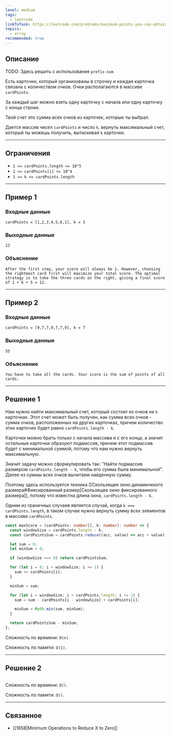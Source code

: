 ```yaml
---
level: medium
tags:
  - leetcode
linkToTask: https://leetcode.com/problems/maximum-points-you-can-obtain-from-cards/description/
topics:
  - array
recommended: true
---
```

## Описание

TODO: Здесь решить с использование `prefix-sum`

Есть карточки, который организованы в строчку и каждая карточка связана с количеством очков. Очки располагаются в массиве `cardPoints`.

За каждый шаг можно взять одну карточку с начала или одну карточку с конца строки.

Твой счет это сумма всех очков из карточек, которые ты выбрал.

Дается массив чисел `cardPoints` и число `k`, вернуть максимальный счет, который ты можешь получить, вытаскивая `k` карточек.

---
## Ограничения

- `1 <= cardPoints.length <= 10^5`
- `1 <= cardPoints[i] <= 10^4`
- `1 <= k <= cardPoints.length`

---
## Пример 1

### Входные данные

```
cardPoints = [1,2,3,4,5,6,1], k = 3
```
### Выходные данные

```
12
```
### Объяснение

```
After the first step, your score will always be 1. However, choosing the rightmost card first will maximize your total score. The optimal strategy is to take the three cards on the right, giving a final score of 1 + 6 + 5 = 12.
```

---
## Пример 2

### Входные данные

```
cardPoints = [9,7,7,9,7,7,9], k = 7
```
### Выходные данные

```
55
```
### Объяснение

```
You have to take all the cards. Your score is the sum of points of all cards.
```

---
## Решение 1

Нам нужно найти максимальный счет, который состоит из очков на `k` карточках. Этот счет может быть получен, как сумма всех очков - сумма очков, расположенных на других карточках, причем количество этих карточек будет равно `cardPoints.length - k`. 

Карточки можно брать только с начала массива и с его конца, а значит остальные карточки образуют подмассив, причем этот подмассив будет с минимальной суммой, потому что нам нужно вернуть максимальную.

Значит задачу можно сформулировать так: "Найти подмассив размером `cardPoints.length - k`, чтобы его сумма была минимальной". Далее из суммы всех очков вычитаем найденную сумму.

Поэтому здесь используется техника [[Скользящее окно динамичекого размера#Фиксированный размер|Скользящее окно фиксированного размера]], потому что известна длина окна, `cardPoints.length - k`.

Одним из граничных случаев является случай, когда `k === cardPoints.length`, в таком случае нужно вернуть сумму всех элементов в массиве `cardPoints`.

```typescript
const maxScore = (cardPoints: number[], k: number): number => {
  const windowSize = cardPoints.length - k;
  const cardPointsSum = cardPoints.reduce((acc, value) => acc + value);

  let sum = 0;
  let minSum = 0;

  if (windowSize === 0) return cardPointsSum;

  for (let i = 0; i < windowSize; i += 1) {
    sum += cardPoints[i];
  }

  minSum = sum;

  for (let i = windowSize; i < cardPoints.length; i += 1) {
    sum = sum - cardPoints[i - windowSize] + cardPoints[i];

    minSum = Math.min(sum, minSum);
  }

  return cardPointsSum - minSum;
};
```

Сложность по времени: `O(n)`.

Сложность по памяти: `O(1)`.

---
## Решение 2

```typescript

```

Сложность по времени: `O()`.

Сложность по памяти: `O()`.

---
## Связанное

- [[1658|Minimum Operations to Reduce X to Zero]]